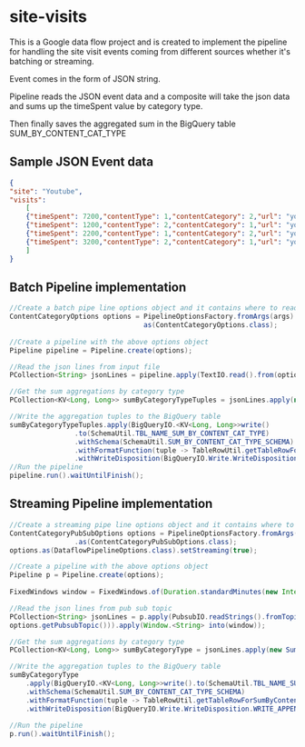 # site-visits
This is a Google data flow project and is created to implement the pipeline for handling the site visit events coming from different sources whether it's batching or streaming. 

Event comes in the form of JSON string. 

Pipeline reads the JSON event data and a composite will take the json data and sums up the timeSpent value by category type. 

Then finally saves the aggregated sum in the BigQuery table SUM_BY_CONTENT_CAT_TYPE

## Sample JSON Event data
```json
{
"site": "Youtube",
"visits":
	[
	{"timeSpent": 7200,"contentType": 1,"contentCategory": 2,"url": "youtube.com/godfather"},
	{"timeSpent": 1200,"contentType": 2,"contentCategory": 1,"url": "youtube.com/python"},
	{"timeSpent": 2200,"contentType": 1,"contentCategory": 2,"url": "youtube.com/latenightshow"},
	{"timeSpent": 3200,"contentType": 2,"contentCategory": 1,"url": "youtube.com/agile-methodology"}
	]
}
```
## Batch Pipeline implementation
```java
//Create a batch pipe line options object and it contains where to read the file from
ContentCategoryOptions options = PipelineOptionsFactory.fromArgs(args).withValidation().
								 as(ContentCategoryOptions.class);
								 
//Create a pipeline with the above options object								 
Pipeline pipeline = Pipeline.create(options);

//Read the json lines from input file
PCollection<String> jsonLines = pipeline.apply(TextIO.read().from(options.getInputFile()));

//Get the sum aggregations by category type		
PCollection<KV<Long, Long>> sumByCategoryTypeTuples = jsonLines.apply(new SumByCategoryTypeComposite());

//Write the aggregation tuples to the BigQuery table
sumByCategoryTypeTuples.apply(BigQueryIO.<KV<Long, Long>>write()
				.to(SchemaUtil.TBL_NAME_SUM_BY_CONTENT_CAT_TYPE)
				.withSchema(SchemaUtil.SUM_BY_CONTENT_CAT_TYPE_SCHEMA)
				.withFormatFunction(tuple -> TableRowUtil.getTableRowForSumByContentCatType(tuple))
				.withWriteDisposition(BigQueryIO.Write.WriteDisposition.WRITE_APPEND));
//Run the pipeline
pipeline.run().waitUntilFinish();
```
## Streaming Pipeline implementation
```java
//Create a streaming pipe line options object and it contains where to read the file from
ContentCategoryPubSubOptions options = PipelineOptionsFactory.fromArgs(args).withValidation()
				.as(ContentCategoryPubSubOptions.class);
options.as(DataflowPipelineOptions.class).setStreaming(true);

//Create a pipeline with the above options object		
Pipeline p = Pipeline.create(options);
	
FixedWindows window = FixedWindows.of(Duration.standardMinutes(new Integer(2)));

//Read the json lines from pub sub topic
PCollection<String> jsonLines = p.apply(PubsubIO.readStrings().fromTopic(
options.getPubsubTopic())).apply(Window.<String> into(window));

//Get the sum aggregations by category type		
PCollection<KV<Long, Long>> sumByCategoryType = jsonLines.apply(new SumByCategoryTypeComposite());

//Write the aggregation tuples to the BigQuery table
sumByCategoryType
	.apply(BigQueryIO.<KV<Long, Long>>write().to(SchemaUtil.TBL_NAME_SUM_BY_CONTENT_CAT_TYPE)
	.withSchema(SchemaUtil.SUM_BY_CONTENT_CAT_TYPE_SCHEMA)
	.withFormatFunction(tuple -> TableRowUtil.getTableRowForSumByContentCatType(tuple))
	.withWriteDisposition(BigQueryIO.Write.WriteDisposition.WRITE_APPEND));
	
//Run the pipeline
p.run().waitUntilFinish();
```
